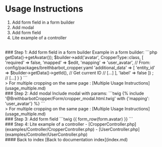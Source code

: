 # Usage Instructions
1. Add form field in a form builder
2. Add modal
3. Add form field
4. Lite example of a controller
<br>
### Step 1: Add form field in a form builder
Example in a form builder:
```php
<?php
// [...]
use Breithbarbot\CropperBundle\Form\Type\CropperType;
class UserType extends AbstractType
{
    public function buildForm(FormBuilderInterface $builder, array $options)
    {
        // [...]
        // Mapped = "true" if avatar exist
        $edit = (null !== $builder->getData()->getAvatar());
        $builder->add('avatar', CropperType::class, [
            'required' => false,
            'mapped' => $edit,
            'mapping' => 'user_avatar', // From: config/packages/breithbarbot_cropper.yaml
            'additional_data' => [
                'entity_id' => $builder->getData()->getId(), // Get current ID
                // [...]
            ],
            'label' => false
            ])
        ;
        // [...]
    }
}
```
<br>
> For multiple cropping on the same page : [Multiple Usage Instructions](usage_multiple.md)
<br>
### Step 2: Add modal
Include modal with params:
```twig
{% include '@BreithbarbotCropper/Form/cropper_modal.html.twig' with {'mapping': 'user_avatar'} %}
```
<br>
> For multiple cropping on the same page : [Multiple Usage Instructions](usage_multiple.md)
<br>
### Step 3: Add form field
```twig
{{ form_row(form.avatar) }}
```
<br>
### Step 4: Lite example of a controller
- [CropperController.php](examples/Controller/CropperController.php)
- [UserController.php](examples/Controller/UserController.php)
<br>
#### Back to index
[Back to documentation index](index.md)
